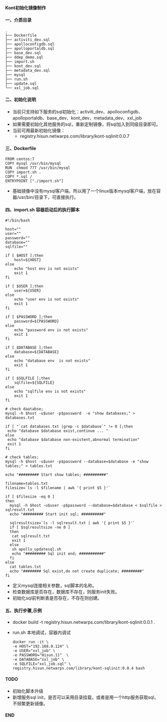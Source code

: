 #### Kont初始化镜像制作

#### 一、介质目录

```
.
├── Dockerfile
├── activiti_dev.sql
├── apolloconfigdb.sql
├── apolloportaldb.sql
├── base_dev.sql
├── ddep_demo.sql
├── import.sh
├── kont_dev.sql
├── metadata_dev.sql
├── mysql
├── run.sh
├── update.sql
└── xxl_job.sql

```

#### 二、初始化说明

- 当前只支持如下服务的sql初始化：activiti_dev、apolloconfigdb、apolloportaldb、base_dev、kont_dev、metadata_dev、xxl_job
- 如果需要初始化其他服务的sql，重新定制镜像，将sql加入到同级目录即可。
- 当前可用最新初始化镜像： 
	- registry.hisun.netwarps.com/library/kont-sqlinit:0.0.7

#### 三、Dockerfile

```
FROM centos:7
COPY mysql /usr/bin/mysql
RUN  chmod 777 /usr/bin/mysql
COPY import.sh .
COPY *.sql /
ENTRYPOINT ["./import.sh"]
```

- 基础镜像中没有mysql客户端，所以用了一个linux版本mysql客户端，放在容器/usr/bin/目录下，可直接执行。

#### 四、import.sh 容器启动后的执行脚本

```
#!/bin/bash
	
host=""
user=""
password=""
database=""
sqlfile=""
	
if [ $HOST ];then
    host=${HOST}
else
    echo "host env is not exists"
    exit 1
fi
	
if [ $USER ];then
    user=${USER}
else
    echo "user env is not exists"
    exit 1
fi
	
if [ $PASSWORD ];then
    password=${PASSWORD}
else
    echo "password env is not exists"
    exit 1
fi
	
if [ $DATABASE ];then
    database=${DATABASE}
else
    echo "database env  is not exists"
    exit 1
fi
	
if [ $SQLFILE ];then
    sqlfile=${SQLFILE}
else
    echo "sqlfile env is not exists"
    exit 1
fi
	
# check daatabse;
mysql -h $host -u$user -p$password  -e "show databases;" > databases.txt
	
if [ "`cat databases.txt |grep -c $database`" != 0 ];then
 echo "database $database exist,continue ... "
else
 echo "database $database non-existent,abnormal termination"
 exit 1
fi
	
# check tables;
mysql -h $host -u$user -p$password --database=$database -e "show tables;" > tables.txt
	
echo "######### Start show tables; ##########"
	
filename=tables.txt
filesize=`ls -l $filename | awk '{ print $5 }'`
	
if [ $filesize -eq 0 ]
then
  mysql -h $host -u$user -p$password --database=$database < $sqlfile > sqlresult.txt
  echo "######### Start init sql; ##########"
	
  sqlresultsize=`ls -l sqlresult.txt | awk '{ print $5 }'`
  if [ $sqlresultsize -ne 0 ]
  then
   cat sqlresult.txt
   exit 1
  else
   sh apollo_updatesql.sh
   echo "######### Sql init end; ###########"
  fi
else
  cat tables.txt
  echo "######## Sql exist,do not create duplicate; #########"
fi
```

- 定义mysql连接相关参数，sql脚本的名称。
- 检查数据库是否存在，数据库不存在，则服务init失败。
- 初始化sql前判断表是否存在，不存在则创建。

#### 五、执行步骤,示例

- docker build -t registry.hisun.netwarps.com/library/kont-sqlinit:0.0.1 .

- run.sh 本地调试，容器内调试

	```
	docker run -it \
	-e HOST="192.168.0.124" \
	-e USER="xxl_job" \
	-e PASSWORD="Hisun.11"	\
	-e DATABASE="xxl_job" \
	-e SQLFILE="xxl_job.sql" \
	registry.hisun.netwarps.com/library/kont-sqlinit:0.0.4 bash
	
	```

#### TODO

- 初始化脚本升级
- 新增服务sql init，是否可以采用目录挂载，或者是用一个http服务获取sql，不频繁更新镜像。

#### END